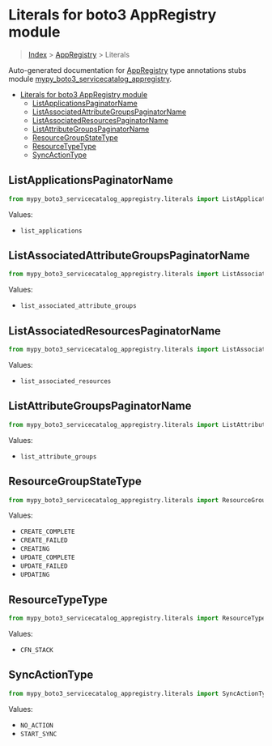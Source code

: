 # Literals for boto3 AppRegistry module

> [Index](..) > [AppRegistry](.) > Literals

Auto-generated documentation for
[AppRegistry](https://boto3.amazonaws.com/v1/documentation/api/latest/reference/services/servicecatalog-appregistry.html#AppRegistry)
type annotations stubs module
[mypy_boto3_servicecatalog_appregistry](https://pypi.org/project/mypy-boto3-servicecatalog-appregistry/).

- [Literals for boto3 AppRegistry module](#literals-for-boto3-appregistry-module)
  - [ListApplicationsPaginatorName](#listapplicationspaginatorname)
  - [ListAssociatedAttributeGroupsPaginatorName](#listassociatedattributegroupspaginatorname)
  - [ListAssociatedResourcesPaginatorName](#listassociatedresourcespaginatorname)
  - [ListAttributeGroupsPaginatorName](#listattributegroupspaginatorname)
  - [ResourceGroupStateType](#resourcegroupstatetype)
  - [ResourceTypeType](#resourcetypetype)
  - [SyncActionType](#syncactiontype)

## ListApplicationsPaginatorName

```python
from mypy_boto3_servicecatalog_appregistry.literals import ListApplicationsPaginatorName
```

Values:

- `list_applications`

## ListAssociatedAttributeGroupsPaginatorName

```python
from mypy_boto3_servicecatalog_appregistry.literals import ListAssociatedAttributeGroupsPaginatorName
```

Values:

- `list_associated_attribute_groups`

## ListAssociatedResourcesPaginatorName

```python
from mypy_boto3_servicecatalog_appregistry.literals import ListAssociatedResourcesPaginatorName
```

Values:

- `list_associated_resources`

## ListAttributeGroupsPaginatorName

```python
from mypy_boto3_servicecatalog_appregistry.literals import ListAttributeGroupsPaginatorName
```

Values:

- `list_attribute_groups`

## ResourceGroupStateType

```python
from mypy_boto3_servicecatalog_appregistry.literals import ResourceGroupStateType
```

Values:

- `CREATE_COMPLETE`
- `CREATE_FAILED`
- `CREATING`
- `UPDATE_COMPLETE`
- `UPDATE_FAILED`
- `UPDATING`

## ResourceTypeType

```python
from mypy_boto3_servicecatalog_appregistry.literals import ResourceTypeType
```

Values:

- `CFN_STACK`

## SyncActionType

```python
from mypy_boto3_servicecatalog_appregistry.literals import SyncActionType
```

Values:

- `NO_ACTION`
- `START_SYNC`
